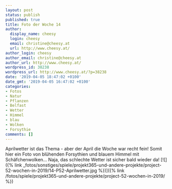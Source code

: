 ```yaml
---
layout: post
status: publish
published: true
title: Foto der Woche 14
author:
  display_name: cheesy
  login: cheesy
  email: christine@cheesy.at
  url: http://www.cheesy.at/
author_login: cheesy
author_email: christine@cheesy.at
author_url: http://www.cheesy.at/
wordpress_id: 38238
wordpress_url: http://www.cheesy.at/?p=38238
date: '2019-04-05 18:47:02 +0100'
date_gmt: '2019-04-05 16:47:02 +0100'
categories:
- Fotos
- Natur
- Pflanzen
- Belfast
- Wetter
- Himmel
- blau
- Wolken
- Forsythie
comments: []
---
```

Aprilwetter ist das Thema - aber der April die Woche war recht fein! Somit hier ein Foto von blühenden Forsythien und blauem Himmel mit Schäfchenwolken... Naja, das schlechte Wetter ist sicher bald wieder da!
[![]({% link _fotos/sonstiges/spiele/projekt365-und-andere-projekte/project-52-wochen-in-2019/14-P52-Aprilwetter.jpg %})]({% link /fotos/spiele/projekt365-und-andere-projekte/project-52-wochen-in-2019/ %})
